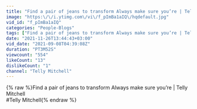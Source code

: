 ```yaml
---
title: "Find a pair of jeans to transform Always make sure you’re | Telly Mitchell"
image: "https:\/\/i.ytimg.com\/vi\/f_pImBa1aIQ\/hqdefault.jpg"
vid_id: "f_pImBa1aIQ"
categories: "People-Blogs"
tags: ["Find a pair of jeans to transform Always make sure you’re | Telly Mitchell"]
date: "2021-11-26T13:44:43+03:00"
vid_date: "2021-09-08T04:39:08Z"
duration: "PT3M52S"
viewcount: "554"
likeCount: "13"
dislikeCount: "1"
channel: "Telly Mitchell"
---
```

{% raw %}Find a pair of jeans to transform Always make sure you’re | Telly Mitchell<br />#Telly Mitchell{% endraw %}
